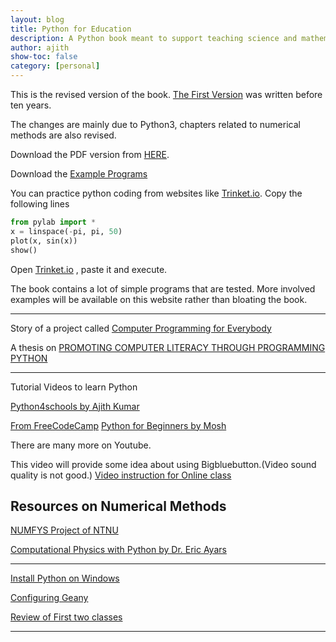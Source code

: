 ```yaml
---
layout: blog
title: Python for Education
description: A Python book meant to support teaching science and mathematics
author: ajith
show-toc: false
category: [personal]
---
```


This is the revised version of the book. [The First Version](history)  was written before ten years.

The changes are mainly due to Python3, chapters related to numerical methods are also revised.

Download the PDF version from [HERE](pythonForEducation.pdf).

Download the [Example Programs](code.zip) 

You can practice python coding from websites like [Trinket.io](https://trinket.io/python3).
Copy the following lines
```python
from pylab import *
x = linspace(-pi, pi, 50)
plot(x, sin(x))
show()
```
Open [Trinket.io](https://trinket.io/python3) , paste it and execute.
 
The book contains a lot of simple programs that are tested. More involved examples will be available on this website rather than bloating the book.

---
Story of a project called 
[Computer Programming for Everybody](https://www.python.org/doc/essays/cp4e/)

A thesis on [PROMOTING COMPUTER LITERACY THROUGH PROGRAMMING PYTHON ](http://ftp.ntua.gr/mirror/python/sigs/edu-sig/miller-dissertation.pdf)

---

Tutorial Videos to learn Python

[Python4schools by Ajith Kumar](https://www.youtube.com/watch?v=KlLSm797-Bs&t=25s)

[From FreeCodeCamp](https://www.youtube.com/watch?v=rfscVS0vtbw)
[Python for Beginners by Mosh](https://www.youtube.com/watch?v=_uQrJ0TkZlc) 

There are many more on Youtube.

This video will provide some idea about using Bigbluebutton.(Video sound quality is not good.)
[Video instruction for Online class](bbb.mp4)  

## Resources on Numerical Methods

[NUMFYS Project of NTNU](https://www.numfys.net/)

[Computational Physics with Python by Dr.  Eric Ayars](http://www.fizika.unios.hr/rf/wp-content/uploads/sites/67/2011/02/CPwP.pdf)

---

[Install Python on Windows](winpython)

[Configuring Geany](geany-settings.mp4)

[Review of First two classes](python-review-1.mp4)


---

